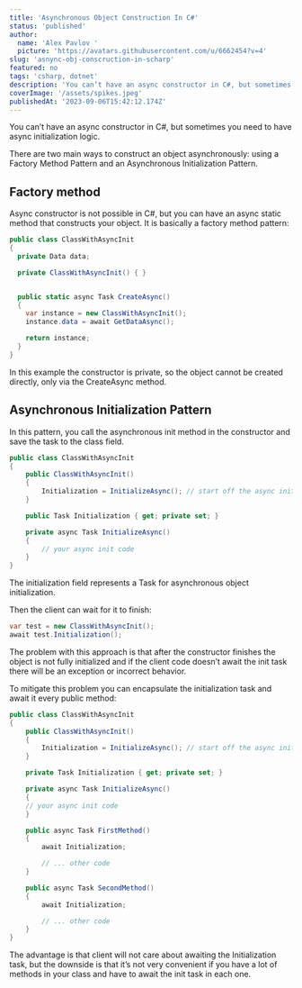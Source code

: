 ```yaml
---
title: 'Asynchronous Object Construction In C#'
status: 'published'
author:
  name: 'Alex Pavlov '
  picture: 'https://avatars.githubusercontent.com/u/6662454?v=4'
slug: 'asnync-obj-conscruction-in-scharp'
featured: no
tags: 'csharp, dotnet'
description: 'You can’t have an async constructor in C#, but sometimes you need to have async initialization logic.'
coverImage: '/assets/spikes.jpeg'
publishedAt: '2023-09-06T15:42:12.174Z'
---
```


You can’t have an async constructor in C#, but sometimes you need to have async initialization logic.

There are two main ways to construct an object asynchronously: using a Factory Method Pattern and an Asynchronous Initialization Pattern.

## Factory method

Async constructor is not possible in C#, but you can have an async static method that constructs your object. It is basically a factory method pattern:

```csharp
public class ClassWithAsyncInit
{
  private Data data;

  private ClassWithAsyncInit() { }


  public static async Task CreateAsync()
  {
    var instance = new ClassWithAsyncInit();
    instance.data = await GetDataAsync();

	return instance;
  }
}
```

In this example the constructor is private, so the object cannot be created directly, only via the CreateAsync method.

## Asynchronous Initialization Pattern

In this pattern, you call the asynchronous init method in the constructor and save the task to the class field.

```csharp
public class ClassWithAsyncInit
{
    public ClassWithAsyncInit()
    {
        Initialization = InitializeAsync(); // start off the async init
    }

    public Task Initialization { get; private set; }

    private async Task InitializeAsync()
    {
		// your async init code
    }
}
```

The initialization field represents a Task for asynchronous object initialization.

Then the client can wait for it to finish:

```csharp
var test = new ClassWithAsyncInit();
await test.Initialization();
```

The problem with this approach is that after the constructor finishes the object is not fully initialized and if the client code doesn’t await the init task there will be an exception or incorrect behavior.

To mitigate this problem you can encapsulate the initialization task and await it every public method:

```csharp
public class ClassWithAsyncInit
{
    public ClassWithAsyncInit()
    {
        Initialization = InitializeAsync(); // start off the async init
    }

    private Task Initialization { get; private set; }

    private async Task InitializeAsync()
    {
	// your async init code
    }

    public async Task FirstMethod()
    {
        await Initialization;

        // ... other code
    }

    public async Task SecondMethod()
    {
        await Initialization;

        // ... other code
    }
}
```

The advantage is that client will not care about awaiting the Initialization task, but the downside is that it’s not very convenient if you have a lot of methods in your class and have to await the init task in each one.
